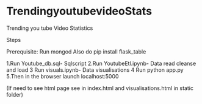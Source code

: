 # TrendingyoutubevideoStats
Trending you tube Video Statistics

Steps 

Prerequisite: Run mongod
Also do pip install flask_table

1.Run Youtube_db.sql- Sqlscript
2.Run YoutubeEtl.ipynb- Data read cleanse and load
3 Run visuals.ipynb- Data visualisations
4 Run python app.py
5.Then in the browser launch localhost:5000

(If need to see html page see in index.html and visualisations.html in static folder)

